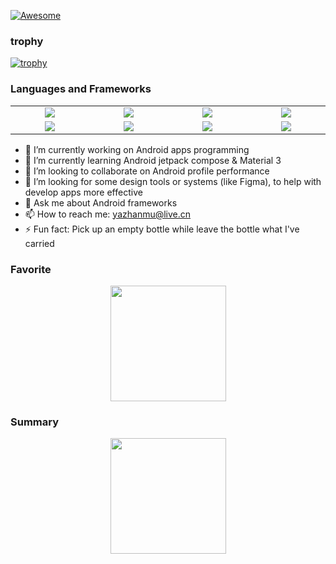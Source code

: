 <!--
### Hi there 👋

**qomg/qomg** is a ✨ _special_ ✨ repository because its `README.md` (this file) appears on your GitHub profile.

Here are some ideas to get you started:

- 🔭 I’m currently working on ...
- 🌱 I’m currently learning ...
- 👯 I’m looking to collaborate on ...
- 🤔 I’m looking for help with ...
- 💬 Ask me about ...
- 📫 How to reach me: ...
- 😄 Pronouns: ...
- ⚡ Fun fact: ...
-->

[![Awesome](https://cdn.rawgit.com/sindresorhus/awesome/d7305f38d29fed78fa85652e3a63e154dd8e8829/media/badge.svg)](https://github.com/qomg/qomg)

### trophy
[![trophy](https://github-profile-trophy.vercel.app/?username=qomg)](https://github.com/ryo-ma/github-profile-trophy)

### Languages and Frameworks
<table >
<tr>
     <td align='center' width="190">
        <img src="https://www.vectorlogo.zone/logos/javascript/javascript-icon.svg">
    </td>
    <td align='center' width="190">
        <img src="https://www.vectorlogo.zone/logos/typescriptlang/typescriptlang-icon.svg">
    </td>
    <td align='center' width="190">
        <img src="https://www.vectorlogo.zone/logos/dartlang/dartlang-ar21.svg">
    </td>
     <td align='center' width="190">
        <img src="https://www.vectorlogo.zone/logos/nodejs/nodejs-ar21.svg">
    </td>

</tr>
<tr>
     <td align='center' width="190">
        <img src="https://www.vectorlogo.zone/logos/vuejs/vuejs-icon.svg">
    </td>
    <td align='center' width="190">
        <img src="https://www.vectorlogo.zone/logos/angular/angular-ar21.svg">
    </td>
    <td align='center' width="190">
        <img src="https://www.vectorlogo.zone/logos/flutterio/flutterio-ar21.svg">
    </td>
      <td align='center'  width="190">
        <img src="https://www.vectorlogo.zone/logos/mysql/mysql-ar21.svg">
    </td>
</tr>
</table>


- 🔭 I’m currently working on Android apps programming
- 🌱 I’m currently learning Android jetpack compose & Material 3
- 👯 I’m looking to collaborate on Android profile performance
- 🤔 I’m looking for some design tools or systems (like Figma), to help with develop apps more effective
- 💬 Ask me about Android frameworks
- 📫 How to reach me: yazhanmu@live.cn
- ⚡ Fun fact: Pick up an empty bottle while leave the bottle what I've carried


### Favorite
<p align="center">
  <a href="https://github.com/qomg/compose-multiplatform-demo">
     <img src="https://github-readme-stats.vercel.app/api/pin/?username=qomg&repo=compose-multiplatform-demo&theme=vue-dark&hide_border=true" height="185">
  </a>
</p>

### Summary
<p align="center">
  <img src="https://github-readme-stats.vercel.app/api?username=qomg&show_icons=true&theme=radical" height="185">
</p>

